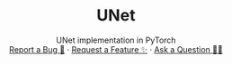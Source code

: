 <h1 align="center"> 
UNet
</h1>


<div align="center">
UNet implementation in PyTorch
</br>
<a href="https://github.com/aledelunap/UNet/issues/new?labels=bug&title=New+bug+report">Report a Bug 🐛</a>
·
<a href="https://github.com/aledelunap/UNet/issues/new?labels=enhancement&title=New+feature+request">Request a Feature ✨</a>
·
<a href="https://github.com/aledelunap/UNet/issues/new?labels=question&title=New+question">Ask a Question 🙋🏽</a>
</div>
</br>
</br>
